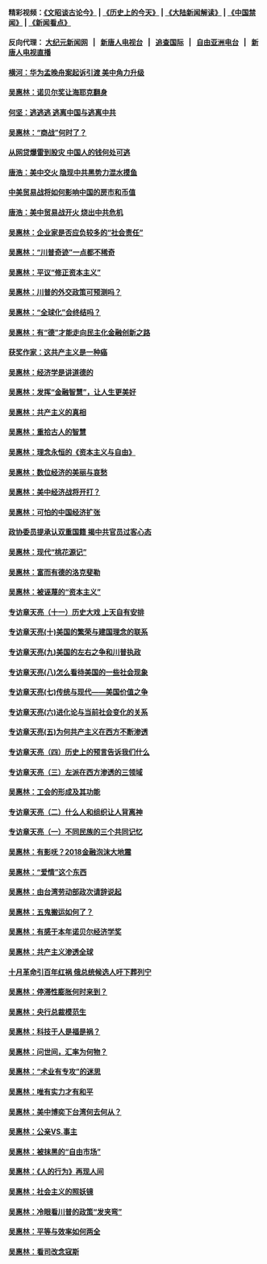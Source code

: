 #### 精彩视频：[《文昭谈古论今》](http://107.191.53.159/wenzhao) | [《历史上的今天》](http://107.191.53.159/today-in-history) | [《大陆新闻解读》](http://107.191.53.159/ntdtv-comedy) | [《中国禁闻》](http://107.191.53.159/ntdtv-news) | [《新闻看点》](http://107.191.53.159/news-insight) 

 #### 反向代理： [大纪元新闻网](http://107.191.53.159:10080/) &nbsp;&nbsp;|&nbsp;&nbsp; [新唐人电视台](http://107.191.53.159:8000/) &nbsp;&nbsp;|&nbsp;&nbsp; [追查国际](http://107.191.53.159:10010/) &nbsp;&nbsp;|&nbsp;&nbsp; [自由亚洲电台](http://107.191.53.159:9800/) &nbsp;&nbsp;|&nbsp;&nbsp; [新唐人电视直播](http://107.191.53.159/) 

#### [横河：华为孟晚舟案起诉引渡 美中角力升级](../pages/nsc423/n11027230.md?t=02171433) 

#### [吴惠林：诺贝尔奖让海耶克翻身](../pages/nsc423/n10890049.md?t=02171433) 

#### [何坚：逃逃逃 逃离中国与逃离中共](../pages/nsc423/n10592891.md?t=02171433) 

#### [吴惠林：“商战”何时了？](../pages/nsc423/n10573558.md?t=02171433) 

#### [从网贷爆雷到股灾 中国人的钱何处可逃](../pages/nsc423/n10572800.md?t=02171433) 

#### [唐浩：美中交火 隐现中共黑势力混水摸鱼](../pages/nsc423/n10544040.md?t=02171433) 

#### [中美贸易战将如何影响中国的房市和币值](../pages/nsc423/n10543697.md?t=02171433) 

#### [唐浩：美中贸易战开火 烧出中共危机](../pages/nsc423/n10540126.md?t=02171433) 

#### [吴惠林：企业家是否应负较多的“社会责任”](../pages/nsc423/n10535022.md?t=02171433) 

#### [吴惠林：“川普奇迹”一点都不稀奇](../pages/nsc423/n10512808.md?t=02171433) 

#### [吴惠林：平议“修正资本主义”](../pages/nsc423/n10495724.md?t=02171433) 

#### [吴惠林：川普的外交政策可预测吗？](../pages/nsc423/n10462387.md?t=02171433) 

#### [吴惠林：“全球化”会终结吗？](../pages/nsc423/n10452838.md?t=02171433) 

#### [吴惠林：有“德”才能走向民主化金融创新之路](../pages/nsc423/n10432292.md?t=02171433) 

#### [获奖作家：这共产主义是一种癌](../pages/nsc423/n10431541.md?t=02171433) 

#### [吴惠林：经济学是讲道德的](../pages/nsc423/n10398014.md?t=02171433) 

#### [吴惠林：发挥“金融智慧”，让人生更美好](../pages/nsc423/n10375019.md?t=02171433) 

#### [吴惠林：共产主义的真相](../pages/nsc423/n10351394.md?t=02171433) 

#### [吴惠林：重拾古人的智慧](../pages/nsc423/n10337691.md?t=02171433) 

#### [吴惠林：理念永恒的《资本主义与自由》](../pages/nsc423/n10316274.md?t=02171433) 

#### [吴惠林：数位经济的美丽与哀愁](../pages/nsc423/n10292946.md?t=02171433) 

#### [吴惠林：美中经济战将开打？](../pages/nsc423/n10258825.md?t=02171433) 

#### [吴惠林：可怕的中国经济扩张](../pages/nsc423/n10219147.md?t=02171433) 

#### [政协委员提承认双重国籍 揭中共官员过客心态](../pages/nsc423/n10208809.md?t=02171433) 

#### [吴惠林：现代“桃花源记”](../pages/nsc423/n10185234.md?t=02171433) 

#### [吴惠林：富而有德的洛克斐勒](../pages/nsc423/n10142264.md?t=02171433) 

#### [吴惠林：被诬蔑的“资本主义”](../pages/nsc423/n10124816.md?t=02171433) 

#### [专访章天亮（十一）历史大戏 上天自有安排](../pages/nsc423/n10094905.md?t=02171433) 

#### [专访章天亮(十)美国的繁荣与建国理念的联系](../pages/nsc423/n10094899.md?t=02171433) 

#### [专访章天亮(九)美国的左右之争和川普执政](../pages/nsc423/n10094889.md?t=02171433) 

#### [专访章天亮(八)怎么看待美国的一些社会现象](../pages/nsc423/n10094857.md?t=02171433) 

#### [专访章天亮(七)传统与现代——美国价值之争](../pages/nsc423/n10093140.md?t=02171433) 

#### [专访章天亮(六)进化论与当前社会变化的关系](../pages/nsc423/n10092036.md?t=02171433) 

#### [专访章天亮(五)为何共产主义在西方不断渗透](../pages/nsc423/n10083620.md?t=02171433) 

#### [专访章天亮（四）历史上的预言告诉我们什么](../pages/nsc423/n10083606.md?t=02171433) 

#### [专访章天亮（三）左派在西方渗透的三领域](../pages/nsc423/n10081115.md?t=02171433) 

#### [吴惠林：工会的形成及其功能](../pages/nsc423/n10080633.md?t=02171433) 

#### [专访章天亮（二）什么人和组织让人背离神](../pages/nsc423/n10076637.md?t=02171433) 

#### [专访章天亮（一）不同民族的三个共同记忆](../pages/nsc423/n10074188.md?t=02171433) 

#### [吴惠林：有影呒？2018金融泡沫大地震](../pages/nsc423/n10040534.md?t=02171433) 

#### [吴惠林：“爱情”这个东西](../pages/nsc423/n10019423.md?t=02171433) 

#### [吴惠林：由台湾劳动部政次请辞说起](../pages/nsc423/n9979679.md?t=02171433) 

#### [吴惠林：五鬼搬运如何了？](../pages/nsc423/n9925338.md?t=02171433) 

#### [吴惠林：有感于本年诺贝尔经济学奖](../pages/nsc423/n9871883.md?t=02171433) 

#### [吴惠林：共产主义渗透全球](../pages/nsc423/n9812748.md?t=02171433) 

#### [十月革命引百年红祸 俄总统候选人吁下葬列宁](../pages/nsc423/n9810182.md?t=02171433) 

#### [吴惠林：停滞性膨胀何时来到？](../pages/nsc423/n9764136.md?t=02171433) 

#### [吴惠林：央行总裁模范生](../pages/nsc423/n9728134.md?t=02171433) 

#### [吴惠林：科技于人是福是祸？](../pages/nsc423/n9672982.md?t=02171433) 

#### [吴惠林：问世间，汇率为何物？](../pages/nsc423/n9621788.md?t=02171433) 

#### [吴惠林：“术业有专攻”的迷思](../pages/nsc423/n9580363.md?t=02171433) 

#### [吴惠林：唯有实力才有和平](../pages/nsc423/n9529599.md?t=02171433) 

#### [吴惠林：美中博奕下台湾何去何从？](../pages/nsc423/n9483598.md?t=02171433) 

#### [吴惠林：公亲VS.事主](../pages/nsc423/n9425637.md?t=02171433) 

#### [吴惠林：被抹黑的“自由市场”](../pages/nsc423/n9351545.md?t=02171433) 

#### [吴惠林：《人的行为》再现人间](../pages/nsc423/n9296339.md?t=02171433) 

#### [吴惠林：社会主义的照妖镜](../pages/nsc423/n9243460.md?t=02171433) 

#### [吴惠林：冷眼看川普的政策“发夹弯”](../pages/nsc423/n9120684.md?t=02171433) 

#### [吴惠林：平等与效率如何两全](../pages/nsc423/n9075430.md?t=02171433) 

#### [吴惠林：看司改念寇斯](../pages/nsc423/n9024915.md?t=02171433) 

